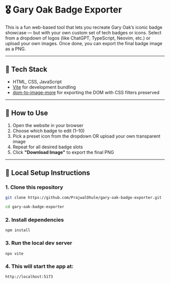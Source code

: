 # 🎖️ Gary Oak Badge Exporter

This is a fun web-based tool that lets you recreate Gary Oak’s iconic badge showcase — but with your own custom set of tech badges or icons. Select from a dropdown of logos (like ChatGPT, TypeScript, Neovim, etc.) or upload your own images. Once done, you can export the final badge image as a PNG.

---

## 🧰 Tech Stack

- HTML, CSS, JavaScript
- [Vite](https://vitejs.dev/) for development bundling
- [dom-to-image-more](https://www.npmjs.com/package/dom-to-image-more) for exporting the DOM with CSS filters preserved

---

## 🚀 How to Use

1. Open the website in your browser
2. Choose which badge to edit (1–10)
3. Pick a preset icon from the dropdown OR upload your own transparent image
4. Repeat for all desired badge slots
5. Click **"Download Image"** to export the final PNG

---

## 🔧 Local Setup Instructions

### 1. Clone this repository

```bash
git clone https://github.com/PrajwalDhule/gary-oak-badge-exporter.git

cd gary-oak-badge-exporter
```

### 2. Install dependencies
```
npm install
```
### 3. Run the local dev server
```
npx vite
```
### 4. This will start the app at:
```
http://localhost:5173
```

